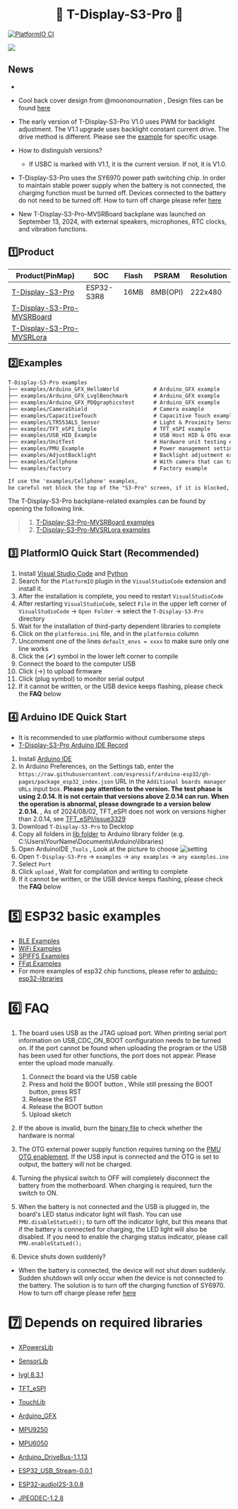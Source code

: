 <h1 align = "center">🌟 T-Display-S3-Pro 🌟</h1> 

[![PlatformIO CI](https://github.com/Xinyuan-LilyGO/T-Display-S3-Pro/actions/workflows/pio.yml/badge.svg)](https://github.com/Xinyuan-LilyGO/T-Display-S3-Pro/actions/workflows/pio.yml)

![](./dimensions/BackCover/BackCover.jpg)


## News

- 
- Cool back cover design from @moononournation , Design files can be found [here](./dimensions/BackCover/)
- The early version of T-Display-S3-Pro V1.0 uses PWM for backlight adjustment. The V1.1 upgrade uses backlight constant current drive. The drive method is different. Please see the [example](./examples/AdjustBacklight/AdjustBacklight.ino) for specific usage.
- How to distinguish versions?
  * If USBC is marked with V1.1, it is the current version. If not, it is V1.0.
- T-Display-S3-Pro uses the SY6970 power path switching chip. In order to maintain stable power supply when the battery is not connected, the charging function must be turned off. Devices connected to the battery do not need to be turned off. How to turn off charge please refer [here](https://github.com/Xinyuan-LilyGO/T-Display-S3-Pro/blob/c267d7463609e1f6c62e74455ac5048c9ae93bc3/examples/PMU_Example/PMU_Example.ino#L58)

- New T-Display-S3-Pro-MVSRBoard backplane was launched on September 13, 2024, with external speakers, microphones, RTC clocks, and vibration functions.


## 1️⃣Product

| Product(PinMap)       | SOC        | Flash | PSRAM    | Resolution |
| --------------------- | ---------- | ----- | -------- | ---------- |
| [T-Display-S3-Pro][1] | ESP32-S3R8 | 16MB  | 8MB(OPI) | 222x480    |
| [T-Display-S3-Pro-MVSRBoard]() |  |   |  |     |
| [T-Display-S3-Pro-MVSRLora]() |  |   |  |     |

[1]: https://www.lilygo.cc/products/t-display-s3-pro

## 2️⃣Examples

```txt
T-Display-S3-Pro examples
├── examples/Arduino_GFX_HelloWorld           # Arduino_GFX example
├── examples/Arduino_GFX_LvglBenchmark        # Arduino_GFX example
├── examples/Arduino_GFX_PDQgraphicstest      # Arduino_GFX example
├── examples/CameraShield                     # Camera example
├── examples/CapacitiveTouch                  # Capacitive Touch example
├── examples/LTR553ALS_Sensor                 # Light & Proximity Sensor example
├── examples/TFT_eSPI_Simple                  # TFT_eSPI example
├── examples/USB_HID_Example                  # USB Host HID & OTG example
├── examples/UnitTest                         # Hardware unit testing example
├── examples/PMU_Example                      # Power management settings and battery information detection example
├── examples/AdjustBacklight                  # Backlight adjustment example
├── examples/Cellphone                        # With camera that can take pictures, to view the photos in the album (sd card required)
└── examples/factory                          # Factory example

If use the 'examples/Cellphone' examples,
be careful not block the top of the "S3-Pro" screen, if it is blocked, the screen will sleep.

```

The T-Display-S3-Pro backplane-related examples can be found by opening the following link. <br /> 
> 1. [T-Display-S3-Pro-MVSRBoard examples](https://github.com/Xinyuan-LilyGO/T-Display-S3-Pro-MVSRBoard)
> 2. [T-Display-S3-Pro-MVSRLora examples](https://github.com/Xinyuan-LilyGO/T-Display-S3-Pro-MVSRLora)

## 3️⃣ PlatformIO Quick Start (Recommended)

1. Install [Visual Studio Code](https://code.visualstudio.com/) and [Python](https://www.python.org/)
2. Search for the `PlatformIO` plugin in the `VisualStudioCode` extension and install it.
3. After the installation is complete, you need to restart `VisualStudioCode`
4. After restarting `VisualStudioCode`, select `File` in the upper left corner of `VisualStudioCode` -> `Open Folder` -> select the `T-Display-S3-Pro` directory
5. Wait for the installation of third-party dependent libraries to complete
6. Click on the `platformio.ini` file, and in the `platformio` column
7. Uncomment one of the lines `default_envs = xxxx` to make sure only one line works
8. Click the (✔) symbol in the lower left corner to compile
9. Connect the board to the computer USB
10. Click (→) to upload firmware
11. Click (plug symbol) to monitor serial output
12. If it cannot be written, or the USB device keeps flashing, please check the **FAQ** below

## 4️⃣ Arduino IDE Quick Start

* It is recommended to use platformio without cumbersome steps
* [T-Display-S3-Pro Arduino IDE Record](https://youtu.be/z4w9Qj5ArAw)

1. Install [Arduino IDE](https://www.arduino.cc/en/software)
2. In Arduino Preferences, on the Settings tab, enter the `https://raw.githubusercontent.com/espressif/arduino-esp32/gh-pages/package_esp32_index.json` URL in the `Additional boards manager URLs` input box. **Please pay attention to the version. The test phase is using 2.0.14. It is not certain that versions above 2.0.14 can run. When the operation is abnormal, please downgrade to a version below 2.0.14.** , As of 2024/08/02, TFT_eSPI does not work on versions higher than 2.0.14, see [TFT_eSPI/issue3329](https://github.com/Bodmer/TFT_eSPI/issues/3329)
3. Download `T-Display-S3-Pro` to Decktop
4. Copy all folders in [lib folder](./lib/)  to Arduino library folder (e.g. C:\Users\YourName\Documents\Arduino\libraries)
5. Open ArduinoIDE  ,`Tools` , Look at the picture to choose
  ![setting](images/ArduinoIDE.jpg)
1. Open `T-Display-S3-Pro` -> `examples` -> `any examples` -> `any eaxmples.ino`
2. Select `Port`
3. Click `upload` , Wait for compilation and writing to complete
4. If it cannot be written, or the USB device keeps flashing, please check the **FAQ** below


# 5️⃣ ESP32 basic examples

* [BLE Examples](https://github.com/espressif/arduino-esp32/tree/master/libraries/BLE)
* [WiFi Examples](https://github.com/espressif/arduino-esp32/tree/master/libraries/WiFi)
* [SPIFFS Examples](https://github.com/espressif/arduino-esp32/tree/master/libraries/SPIFFS)
* [FFat Examples](https://github.com/espressif/arduino-esp32/tree/master/libraries/FFat)
* For more examples of esp32 chip functions, please refer to [arduino-esp32-libraries](https://github.com/espressif/arduino-esp32/tree/master/libraries)

# 6️⃣ FAQ

1. The board uses USB as the JTAG upload port. When printing serial port information on USB_CDC_ON_BOOT configuration needs to be turned on.
If the port cannot be found when uploading the program or the USB has been used for other functions, the port does not appear.
Please enter the upload mode manually.
   1. Connect the board via the USB cable
   2. Press and hold the BOOT button , While still pressing the BOOT button, press RST
   3. Release the RST
   4. Release the BOOT button
   5. Upload sketch

2. If the above is invalid, burn the [binary file](./firmware/README.MD)  to check whether the hardware is normal
3. The OTG external power supply function requires turning on the  [PMU OTG enablement](https://github.com/Xinyuan-LilyGO/T-Display-S3-Pro/blob/d7f15b379da2b6f711998315401c02a740a8bfa8/examples/CameraShield/CameraShield.ino#L65). If the USB input is connected and the OTG is set to output, the battery will not be charged.
4. Turning the physical switch to OFF will completely disconnect the battery from the motherboard. When charging is required, turn the switch to ON.
5. When the battery is not connected and the USB is plugged in, the board's LED status indicator light will flash. You can use `PMU.disableStatLed();` to turn off the indicator light, but this means that if the battery is connected for charging, the LED light will also be disabled. If you need to enable the charging status indicator, please call `PMU.enableStatLed();`
6. Device shuts down suddenly?

  - When the battery is connected, the device will not shut down suddenly. Sudden shutdown will only occur when the device is not connected to the battery. The solution is to turn off the charging function of SY6970. How to turn off charge please refer [here](https://github.com/Xinyuan-LilyGO/T-Display-S3-Pro/blob/c267d7463609e1f6c62e74455ac5048c9ae93bc3/examples/PMU_Example/PMU_Example.ino#L58)

# 7️⃣ Depends on required libraries

* [XPowersLib](https://github.com/lewisxhe/XPowersLib)
* [SensorLib](https://github.com/lewisxhe/SensorLib)
* [lvgl 8.3.1](https://github.com/lvgl/lvgl)
* [TFT_eSPI](https://github.com/Bodmer/TFT_eSPI)
* [TouchLib](https://github.com/mmMicky/TouchLib)
* [Arduino_GFX](https://github.com/moononournation/Arduino_GFX)
* [MPU9250](https://github.com/hideakitai/MPU9250)
* [MPU6050](https://github.com/electroniccats/mpu6050)

* [Arduino_DriveBus-1.1.13](https://github.com/Xk-w/Arduino_DriveBus)
* [ESP32_USB_Stream-0.0.1](https://github.com/esp-arduino-libs/ESP32_USB_Stream)
* [ESP32-audioI2S-3.0.8](https://github.com/schreibfaul1/ESP32-audioI2S)
* [JPEGDEC-1.2.8](https://github.com/bitbank2/JPEGDEC)


